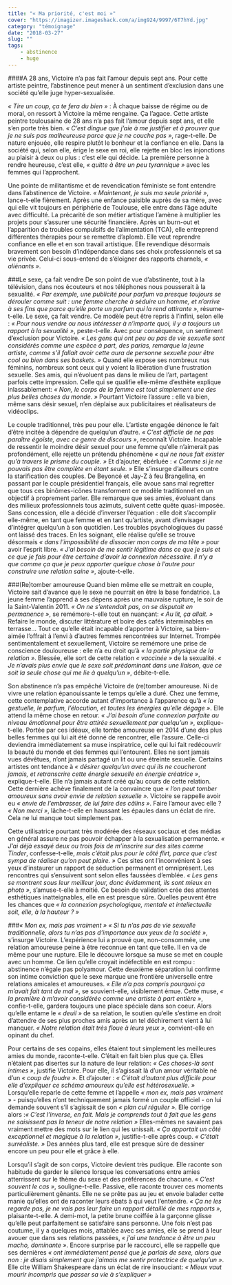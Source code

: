 ```yaml
---
title: "« Ma priorité, c'est moi »"
cover: "https://imagizer.imageshack.com/a/img924/9997/6T7hYd.jpg"
category: "témoignage"
date: "2018-03-27"
slug: ""
tags:
    - abstinence
    - huge
---
```

####A 28 ans, Victoire n’a pas fait l’amour depuis sept ans. Pour cette artiste peintre, l’abstinence peut mener à un sentiment d’exclusion dans une société qu’elle juge hyper-sexualisée.

*« Tire un coup, ça te fera du bien »* : À chaque baisse de régime ou de moral, on ressort à Victoire la même rengaine. Ça l’agace. Cette artiste peintre toulousaine de 28 ans n’a pas fait l’amour depuis sept ans, et elle s’en porte très bien. *« C’est dingue que j’aie à me justifier et à prouver que je ne suis pas malheureuse parce que je ne couche pas »*, rage-t-elle. De nature enjouée, elle respire plutôt le bonheur et la confiance en elle. Dans la société qui, selon elle, érige le sexe en roi, elle rejette en bloc les injonctions au plaisir à deux ou plus : c’est elle qui décide. La première personne à rendre heureuse, c’est elle, *« quitte à être un peu tyrannique »* avec les femmes qui l’approchent.

Une pointe de militantisme et de revendication féministe se font entendre dans l’abstinence de Victoire. *« Maintenant, je suis ma seule priorité »*, lance-t-elle fièrement. Après une enfance paisible auprès de sa mère, avec qui elle vit toujours en périphérie de Toulouse, elle entre dans l’âge adulte avec difficulté. La précarité de son métier artistique l’amène à multiplier les projets pour s’assurer une sécurité financière. Après un burn-out et l’apparition de troubles compulsifs de l’alimentation (TCA), elle entreprend différentes thérapies pour se remettre d’aplomb.  Elle veut reprendre confiance en elle et en son travail artistique. Elle revendique désormais bravement son besoin d’indépendance dans ses choix professionnels et sa vie privée. Celui-ci sous-entend de s’éloigner des rapports charnels, *« aliénants »*.

###Le sexe, ça fait vendre
De son point de vue d’abstinente, tout à la télévision, dans nos écouteurs et nos téléphones nous pousserait à la sexualité. *« Par exemple, une publicité pour parfum va presque toujours se dérouler comme suit : une femme cherche à séduire un homme, et n’arrive à ses fins que parce qu’elle porte un parfum qui la rend attirante »*, résume-t-elle. Le sexe, ça fait vendre.  Ce modèle peut être repris à l’infini, selon elle : *« Pour nous vendre ou nous intéresser à n’importe quoi, il y a toujours un rapport à la sexualité »*, peste-t-elle. Avec pour conséquence, un sentiment d’exclusion pour Victoire. *« Les gens qui ont peu ou pas de vie sexuelle sont considérés comme une espèce à part, des parias, remarque la jeune artiste, comme s’il fallait avoir cette aura de personne sexuelle pour être cool ou bien dans ses baskets. »* Quand elle expose ses nombreux nus féminins, nombreux sont ceux qui y voient la libération d’une frustration sexuelle. Ses amis, qui n’évoluent pas dans le milieu de l’art, partagent parfois cette impression. Celle qui se qualifie elle-même d’esthète explique inlassablement: *« Non, le corps de la femme est tout simplement une des plus belles choses du monde. »* Pourtant Victoire l’assure : elle va bien, même sans désir sexuel, n’en déplaise aux publicitaires et réalisateurs de vidéoclips.

Le couple traditionnel, très peu pour elle. L’artiste engagée dénonce le fait d’être incitée à dépendre de quelqu’un d’autre. *« C’est difficile de ne pas paraître égoïste, avec ce genre de discours »*, reconnaît Victoire. Incapable de ressentir le moindre désir sexuel pour une femme qu’elle n’aimerait pas profondément, elle rejette un prétendu phénomène *« qui ne nous fait exister qu’à travers le prisme du couple. »* Et d’ajouter, ébérluée : *« Comme si je ne pouvais pas être complète en étant seule. »*  Elle s’insurge d’ailleurs contre la starification des couples. De Beyoncé et Jay-Z à feu Brangelina, en passant par le couple présidentiel français, elle avoue sans mal regretter que tous ces binômes-icônes transforment ce modèle traditionnel en un objectif à proprement parler. Elle remarque que ses amies, évoluant dans des milieux professionnels tous azimuts, suivent cette quête quasi-imposée. Sans concession, elle a décidé d’inverser l’équation : elle doit s’accomplir elle-même, en tant que  femme et en tant qu’artiste, avant d’envisager d’intégrer quelqu’un à son quotidien. Les troubles psychologiques du passé ont laissé des traces. En les soignant, elle réalise qu’elle se trouve désormais *« dans l’impossibilité de dissocier mon corps de ma tête »* pour avoir l’esprit libre. *« J’ai besoin de me sentir légitime dans ce que je suis et ce que je fais pour être certaine d’avoir la connexion nécessaire. Il n’y a que comme ça que je peux apporter quelque chose à l’autre pour construire une relation saine »*, ajoute-t-elle.

###(Re)tomber amoureuse
Quand bien même elle se mettrait en couple, Victoire sait d’avance que le sexe ne pourrait en être la base fondatrice. La jeune femme l’apprend à ses dépens après une mauvaise rupture, le soir de la Saint-Valentin 2011. *« On ne s’entendait pas, on se disputait en permanence »*, se remémore-t-elle tout en nuançant:  *« Au lit, ça allait. »* Refaire le monde, discuter littérature et boire des cafés interminables en terrasse… Tout ce qu’elle était incapable d’apporter à Victoire, sa bien-aimée l’offrait à l’envi à d’autres femmes rencontrées sur Internet. Trompée sentimentalement et sexuellement, Victoire se remémore une prise de conscience douloureuse : elle n’a eu droit qu’à *« la partie physique de la relation »*. Blessée, elle sort de cette relation *« vaccinée »* de la sexualité. *« Je n’avais plus envie que le sexe soit prédominant dans une liaison, que ce soit la seule chose qui me lie à quelqu’un »*, débite-t-elle.

Son abstinence n’a pas empêché Victoire de (re)tomber amoureuse. Ni de vivre une relation épanouissante le temps qu’elle a duré. Chez une femme, cette contemplative accorde autant d’importance à l’apparence qu’à *« la gestuelle, le parfum, l’élocution, et toutes les énergies qu’elle dégage »*. Elle attend la même chose en retour. *« J’ai besoin d’une connexion parfaite au niveau émotionnel pour être attirée sexuellement par quelqu’un »*, explique-t-elle. Portée par ces idéaux, elle tombe amoureuse en 2014 d’une des plus belles femmes qui lui ait été donné de rencontrer, elle l’assure. Celle-ci deviendra immédiatement sa muse inspiratrice, celle qui lui fait redécouvrir la beauté du monde et des femmes qui l’entourent.  Elles ne sont jamais vues dévêtues, n’ont jamais partagé un lit ou une étreinte sexuelle. Certains artistes ont tendance à *« désirer quelqu’un avec qui ils ne coucheront jamais, et retranscrire cette énergie sexuelle en énergie créatrice »*, explique-t-elle.  Elle n’a jamais autant créé qu’au cours de cette relation. Cette dernière achève finalement de la convaincre que *« l’on peut tomber amoureux sans avoir envie de relation sexuelle »*. Victoire se rappelle avoir eu *« envie de l’embrasser, de lui faire des câlins »*. Faire l’amour avec elle ? *« Non merci »*, lâche-t-elle en haussant les épaules dans un éclat de rire. Cela ne lui manque tout simplement pas.

Cette utilisatrice pourtant très modérée des réseaux sociaux et des médias en général assure ne pas pouvoir échapper à la sexualisation permanente. *« J’ai déjà essayé deux ou trois fois de m’inscrire sur des sites comme Tinder*, confesse-t-elle, *mais c’était plus pour le côté flirt, parce que c’est sympa de réaliser qu’on peut plaire. »* Ces sites ont l’inconvénient à ses yeux d’instaurer un rapport de séduction permanent et omniprésent. Les rencontres qui s’ensuivent sont selon elles faussées d’emblée. *« Les gens se montrent sous leur meilleur jour, donc évidemment, ils sont mieux en photo »*, s’amuse-t-elle à moitié. Ce besoin de validation crée des attentes esthétiques inatteignables, elle en est presque sûre. Quelles peuvent être les chances que *« la connexion psychologique, mentale et intellectuelle soit, elle, à la hauteur ? »*  

###*« Mon ex, mais pas vraiment »*
*« Si tu n’as pas de vie sexuelle traditionnelle, alors tu n’as pas d’importance aux yeux de la société »*, s’insurge Victoire. L’expérience lui a prouvé que, non-consommée, une relation amoureuse peine à être reconnue en tant que telle. Il en va de même pour une rupture. Elle le découvre lorsque sa muse se met en couple avec un homme. Ce lien qu’elle croyait indéfectible en est rompu : abstinence n’égale pas polyamour. Cette deuxième séparation lui confirme son intime conviction que le sexe marque une frontière universelle entre relations amicales et amoureuses. *« Elle n’a pas compris pourquoi ça m’avait fait tant de mal »*, se souvient-elle, visiblement émue. Cette muse, *« la première à m’avoir considérée comme une artiste à part entière »*, confie-t-elle, gardera toujours une place spéciale dans son coeur. Alors qu’elle entame le *« deuil »* de sa relation, le soutien qu’elle s’estime en droit d’attendre de ses plus proches amis après un tel déchirement vient à lui manquer. *« Notre relation était très floue à leurs yeux »*, convient-elle en opinant du chef.

Pour certains de ses copains, elles étaient tout simplement les meilleures amies du monde, raconte-t-elle. C’était en fait bien plus que ça. Elles n’étaient pas disertes sur la nature de leur relation: *« Ces choses-là sont intimes »*, justifie Victoire. Pour elle, il s’agissait là d’un amour véritable né d’un *« coup de foudre »*.  Et d’ajouter : *« C’était d’autant plus difficile pour elle d’expliquer ce schéma amoureux qu’elle est hétérosexuelle. »* Lorsqu’elle reparle de cette femme et l’appelle *« mon ex, mais pas vraiment »* - puisqu’elles n’ont techniquement jamais formé un couple officiel -  on lui demande souvent s’il s’agissait de son *« plan cul régulier »*. Elle corrige alors :*« C’est l’inverse, en fait. Mais je comprends tout à fait que les gens ne saisissent pas la teneur de notre relation »* Elles-mêmes ne savaient pas vraiment mettre des mots sur le lien qui les unissait. *« Ça apportait un côté exceptionnel et magique à la relation »*, justifie-t-elle après coup. *« C’était surréaliste. »* Des années plus tard, elle est presque sûre de dessiner encore un peu pour elle et grâce à elle.

Lorsqu’il s’agit de son corps, Victoire devient très pudique. Elle raconte son habitude de garder le silence lorsque les conversations entre amies atterrissent sur le thème du sexe et des préférences de chacune. *« C’est souvent le cas »*, souligne-t-elle. Passive, elle raconte trouver ces moments particulièrement gênants. Elle ne se prête pas au jeu et envoie balader cette manie qu’elles ont de raconter leurs ébats à qui veut l’entendre. *« Ça ne les regarde pas, je ne vais pas leur faire un rapport détaillé de mes rapports »*, plaisante-t-elle. A demi-mot, la petite brune coiffée à la garçonne glisse qu’elle peut parfaitement se satisfaire sans personne. Une fois n’est pas coutume, il y a quelques mois, attablée avec ses amies, elle se prend à leur avouer que dans ses relations passées, *«  j’ai une tendance à être un peu macho, dominante »*. Encore surprise par le raccourci, elle se rappelle que ses dernières *« ont immédiatement pensé que je parlais de sexe, alors que non : je disais simplement que j’aimais me sentir protectrice de quelqu’un »*. Elle cite William Shakespeare dans un éclat de rire insouciant: *« Mieux vaut mourir incompris que passer sa vie à s’expliquer »*
